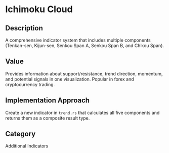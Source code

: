 # Ichimoku Cloud

## Description
A comprehensive indicator system that includes multiple components (Tenkan-sen, Kijun-sen, Senkou Span A, Senkou Span B, and Chikou Span).

## Value
Provides information about support/resistance, trend direction, momentum, and potential signals in one visualization. Popular in forex and cryptocurrency trading.

## Implementation Approach
Create a new indicator in `trend.rs` that calculates all five components and returns them as a composite result type.

## Category
Additional Indicators
